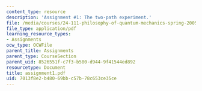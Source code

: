 ```yaml
---
content_type: resource
description: 'Assignment #1: The two-path experiment.'
file: /media/courses/24-111-philosophy-of-quantum-mechanics-spring-2005/7013f8e2b48069bbc57b78c653ce35ce_assignment1.pdf
file_type: application/pdf
learning_resource_types:
- Assignments
ocw_type: OCWFile
parent_title: Assignments
parent_type: CourseSection
parent_uid: 8526551f-c7f3-b580-d944-9f41544ed892
resourcetype: Document
title: assignment1.pdf
uid: 7013f8e2-b480-69bb-c57b-78c653ce35ce
---
```

